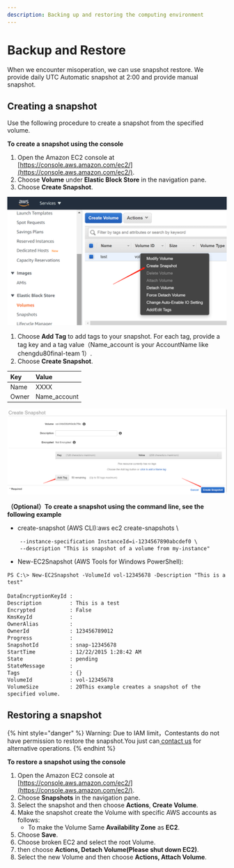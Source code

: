 ```yaml
---
description: Backing up and restoring the computing environment
---
```


# Backup and Restore

When we encounter misoperation, we can use snapshot restore. We provide daily UTC Automatic snapshot at 2:00 and provide manual snapshot.

## Creating a snapshot <a id="ebs-create-snapshot"></a>

Use the following procedure to create a snapshot from the specified volume.

**To create a snapshot using the console**

1. Open the Amazon EC2 console at [https://console.aws.amazon.com/ec2/](https://console.aws.amazon.com/ec2/).
2. Choose **Volume** under **Elastic Block Store** in the navigation pane.
3. Choose **Create Snapshot**.

![](../.gitbook/assets/image%20%2865%29.png)

1. Choose **Add Tag** to add tags to your snapshot. For each tag, provide a tag key and a tag value（Name\_account is your AccountName like chengdu80final-team 1）.
2. Choose **Create Snapshot**.

| Key | Value |
| :--- | :--- |
| Name | XXXX |
| Owner | Name\_account |

![](../.gitbook/assets/image%20%2866%29.png)

**（Optional）To create a snapshot using the command line, see the following example**

* create-snapshot \(AWS CLI\):aws ec2 create-snapshots \

```text
    --instance-specification InstanceId=i-1234567890abcdef0 \
    --description "This is snapshot of a volume from my-instance"
```

* New-EC2Snapshot \(AWS Tools for Windows PowerShell\):

```text
PS C:\> New-EC2Snapshot -VolumeId vol-12345678 -Description "This is a test"

DataEncryptionKeyId :
Description         : This is a test
Encrypted           : False
KmsKeyId            :
OwnerAlias          :
OwnerId             : 123456789012
Progress            :
SnapshotId          : snap-12345678
StartTime           : 12/22/2015 1:28:42 AM
State               : pending
StateMessage        :
Tags                : {}
VolumeId            : vol-12345678
VolumeSize          : 20This example creates a snapshot of the specified volume.
```

## Restoring a snapshot <a id="ebs-create-snapshot"></a>

{% hint style="danger" %}
Warning: Due to IAM limit，Contestants do not have permission to restore the snapshot.You just can[ contact us](../tech-support/online-support.md) for alternative operations.
{% endhint %}

**To restore a snapshot using the console**

1. Open the Amazon EC2 console at [https://console.aws.amazon.com/ec2/](https://console.aws.amazon.com/ec2/).
2. Choose **Snapshots** in the navigation pane.
3. Select the snapshot and then choose **Actions**, **Create Volume**.
4. Make the snapshot create the Volume with specific AWS accounts as follows:
   * To make the Volume  Same **Availability Zone** as **EC2**.
5. Choose **Save**.
6. Choose broken EC2 and select the root Volume.
7. then choose **Actions, Detach Volume\(Please shut down EC2\)**.
8. Select the new Volume and then choose **Actions,  Attach Volume**.

